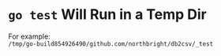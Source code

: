 
# `go test` Will Run in a Temp Dir

For example:  
`/tmp/go-build854926490/github.com/northbright/db2csv/_test`